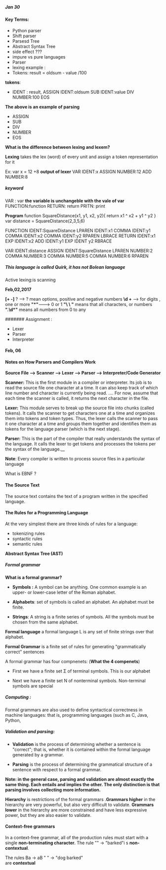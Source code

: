 
##### Jan 30 

#### Key Terms:

- Python parser 
- Shift parser
- Parsesd Tree
- Abstract Syntax Tree
- side effect ???
- impure vs pure languages
- Parser 
- lexing example :
- Tokens:
result = oldsum - value /100

__tokens__:
- IDENT : result, ASSIGN IDENT:oldsum SUB IDENT:value DIV NUMBER:100 EOS

__The above is an example of parsing__

- ASSIGN
- SUB
- DIV
- NUMBER
- EOS

__What is the difference between lexing and lexem?__

__Lexing__ takes the lex (word) of every unit and assign a token representation for it 

Ex: var x = 12 +8 
__output of lexer__
VAR IDENT:x ASSIGN NUMBER:12 ADD NUMBER:8

##### keyword
VAR : var __the variable is unchangeble with the vale of var__
FUNCTION:function
RETURN: return
PRITN: print 

__Program__
function SquareDistance(x1, y1, x2, y2){
    return x1 ^ x2 + y1  ^ y2 
}
var distance = SquareDistance(2,3,5,6)

FUNCTION IDENT:SquareDistance LPAREN IDENT:x1 COMMA IDENT:y1 COMMA IDENT:x2 COMMA IDENT:y2 RPAREN LBRACE RETURN IDENT:x1 EXP 
IDENT:x2 ADD IDENT:y1 EXP IDENT y2 RBRACE

VAR IDENT:distance ASSIGN IDENT:SquareDistance LPAREN NUMBER:2
COMMA NUMBER:3 COMMA NUMBER:5 COMMA NUMBER:6 RPAREN

##### This language is called Quirk, it has not Bolean language

Active lexing:is scanning 


__Feb,02,2017__

__[+ -]__ ? --> ? mean options, positive and negative numbers
__\d +__ --> for digits , one or more
__"*"__---> 0 or 1
__"\ \ "__ means that all characters, or numbers
__"\.\d*"__ means all numbers from 0 to any


####### Assignment :

- Lexer
- Parser
- Interpreter



#### Feb, 06

#### Notes on How Parsers and Compilers Work

__Source File —> Scanner —> Lexer —> Parser —> Interpreter/Code Generator__

__Scanner:__ This is the first module in a compiler or interpreter. Its job is to read the source file one character at a time. It can also keep track of which line number and character is currently being read. .... For now, assume that each time the scanner is called, it returns the next character in the file.

__Lexer:__ This module serves to break up the source file into chunks (called tokens). It calls the scanner to get characters one at a time and organizes them into tokens and token types. Thus, the lexer calls the scanner to pass it one character at a time and groups them together and identifies them as tokens for the language parser (which is the next stage).

__Parser:__ This is the part of the compiler that really understands the syntax of the language. It calls the lexer to get tokens and processes the tokens per the syntax of the language.__

__Note__:
Every compiler is written to process source files in a particular language


What is EBNF ?

#### The Source Text
The source text contains the text of a program written in the specified language.

#### The Rules for a Programming Language
 At the very simplest there are three kinds of rules for a language:
- tokenizing rules
- syntactic rules
- semantic rules

__Abstract Syntax Tree (AST)__

##### Formal grammar

 __What is a formal grammar?__
- __Symbols :__  A symbol can be anything. One common example is an upper- or lower-case letter of the Roman alphabet.

- __Alphabets__: set of symbols is called an alphabet. An alphabet must be finite.

- __Strings__: A string is a finite series of symbols. All the symbols must be chosen from the same alphabet.

__Formal language__ a formal language L is any set of finite strings over that alphabet.
    
__Formal Grammar__ is a finite set of rules for generating "grammatically correct" sentences


A formal grammar has four compnenets: (__What the 4 compenets__)

- First we have a finite set Σ of terminal symbols. This is our alphabet

- Next we have a finite set N of nonterminal symbols. Non-terminal symbols are special

##### Computing : 

Formal grammars are also used to define syntactical correctness in machine languages: that is, programming languages (such as C, Java, Python,

##### Validation and parsing:

- __Validation__ is the process of determining whether a sentence is "correct"; that is, whether it is contained within the formal language generated by a grammar.

- __Parsing__ is the process of determining the grammatical structure of a sentence with respect to a formal grammar.


__Note: in the general case, parsing and validation are almost exactly the same thing. Each entails and implies the other. The only distinction is that parsing involves collecting more information.__


__Hierarchy__ is restrictions  of the formal grammars .__Grammars higher__ in the hierarchy are very powerful, but also very difficult to validate. __Grammars lower__ in the hierarchy are more constrained and have less expressive power, but they are also easier to validate.

#### Context-free grammars
In a context-free grammar, all of the production rules must start with a single __non-terminating character.__ The rule "<verb>" → "barked"i s __non-contextual__.

The rules
Ba → aB
"<noun> <verb>" → "dog barked"  
are __contextual__


